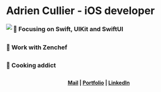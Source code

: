 # Adrien Cullier - iOS developer
<img align="left" src="https://images.unsplash.com/photo-1552255349-450c59a5ec8e?ixid=MnwxMjA3fDB8MHxwaG90by1wYWdlfHx8fGVufDB8fHx8&ixlib=rb-1.2.1&auto=format&fit=crop&w=350&q=80"/>

###  🔨 Focusing on Swift, UIKit and SwiftUI
##
###  💼 Work with Zenchef
##
###  🍔 Cooking addict
##  
#### <div align="center">[Mail](mailto:cullieradrien@gmail.com?subject=[GitHub]%20Source%20Han%20Sans) | [Portfolio](https://adrien-cullier.wixsite.com/portfolio) | [LinkedIn](https://www.linkedin.com/in/adrien-cullier/)</div>
